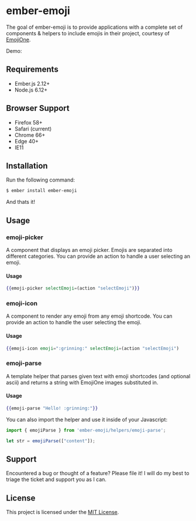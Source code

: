 ember-emoji
==============================================================================

The goal of ember-emoji is to provide applications with a complete set of
components & helpers to include emojis in their project, courtesy of
[EmojiOne](https://emojione.com).

Demo: <link>


Requirements
------------

 - Ember.js 2.12+
 - Node.js 6.12+


Browser Support
---------------

 - Firefox 58+
 - Safari (current)
 - Chrome 66+
 - Edge 40+
 - IE11


Installation
------------

Run the following command:

```bash
$ ember install ember-emoji
```

And thats it!


Usage
-----

### emoji-picker

A component that displays an emoji picker. Emojis are separated into different categories. You can provide an action to handle a user selecting an emoji.

#### Usage

```hbs
{{emoji-picker selectEmoji=(action "selectEmoji")}}
```

### emoji-icon

A component to render any emoji from any emoji shortcode. You can provide an action to handle the user selecting the emoji.

#### Usage

```hbs
{{emoji-icon emoji=":grinning:" selectEmoji=(action "selectEmoji")
```

### emoji-parse

A template helper that parses given text with emoji shortcodes (and optional ascii) and returns a string with EmojiOne images substituted in.

#### Usage

```hbs
{{emoji-parse "Hello! :grinning:"}}
```

You can also import the helper and use it inside of your Javascript:

```javascript
import { emojiParse } from 'ember-emoji/helpers/emoji-parse';

let str = emojiParse(["content"]);
```

Support
-------

Encountered a bug or thought of a feature? Please file it! I will do my best to
triage the ticket and support you as I can.


License
-------

This project is licensed under the [MIT License](LICENSE.md).
